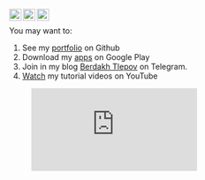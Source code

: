 [<img align="left" alt="yegor256 | Gmail" width="22px" src="https://cdn.simpleicons.org/gmail/black/white" />](mailto:theberdakh@gmail.com)
[<img align="left" alt="yegor256 | LinkedIn" width="22px" src="https://cdn.simpleicons.org/linkedin/black/white" />](https://www.linkedin.com/in/theberdakh)
[<img align="left" alt="yegor256 | Telegram" width="22px" src="https://cdn.simpleicons.org/telegram/black/white" />](https://t.me/theberdakh)
<br/>

You may want to:
1. See my [portfolio](https://github.com/theberdakh/portfolio) on Github
2. Download my [apps](https://play.google.com/store/apps/dev?id=5818131630948875246) on Google Play
3.  Join in my blog [Berdakh Tlepov](https://t.me/theberdakh) on Telegram.  
4. [Watch](https://www.youtube.com/c/theberdakh) my tutorial videos on YouTube

<figure><embed src="https://wakatime.com/share/@5944173a-69b6-4f6f-97b2-684d6d7ca9f7/9e54540a-3d66-4b38-999f-bc653b16aef1.svg"></embed></figure>
